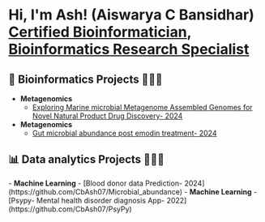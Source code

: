 <h1>Hi, I'm Ash! (Aiswarya C Bansidhar) <br/><a href="https://github.com/CbAsh07">Certified Bioinformatician</a>, <a href="https://www.linkedin.com/in/aiswarya-c-bansidhar-37447a188/">Bioinformatics Research Specialist</a></h1>

<h2>🧬 Bioinformatics Projects 👩🏻‍💻 </h2>

- <b>Metagenomics</b>
  - [Exploring Marine microbial Metagenome Assembled Genomes for Novel Natural Product Drug Discovery- 2024](https://github.com/CbAsh07/Marine_MAGS)
- <b>Metagenomics</b>
  - [Gut microbial abundance post emodin treatment- 2024](https://github.com/CbAsh07/Microbial_abundance)

<h2>📊 Data analytics Projects 👩🏻‍💻 </h2>
- <b>Machine Learning</b>
  - [Blood donor data Prediction- 2024](https://github.com/CbAsh07/Microbial_abundance)
- <b>Machine Learning</b>
  - [Psypy- Mental health disorder diagnosis App- 2022](https://github.com/CbAsh07/PsyPy)


